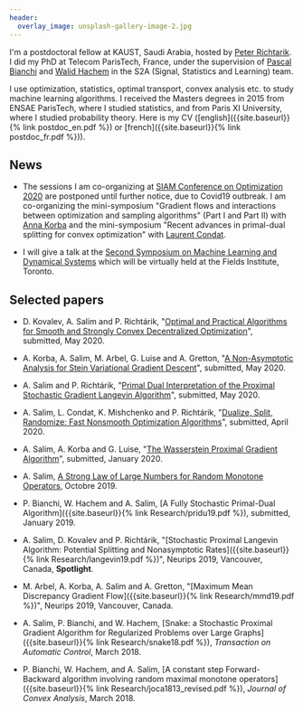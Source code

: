```yaml
---
header:
  overlay_image: unsplash-gallery-image-2.jpg
---
```



I'm a postdoctoral fellow at KAUST, Saudi Arabia, hosted by [Peter Richtarik](https://richtarik.org/). I did my PhD at Telecom ParisTech, France, under the supervision of [Pascal Bianchi](https://bianchi.wp.imt.fr/) and [Walid Hachem](http://www-syscom.univ-mlv.fr/~whachem/) in the S2A (Signal, Statistics and Learning) team. 

I use optimization, statistics, optimal transport, convex analysis etc. to study machine learning algorithms. I received the Masters degrees in 2015 from ENSAE ParisTech, where I studied statistics, and from Paris XI University, where I studied probability theory. Here is my CV ([english]({{site.baseurl}}{% link postdoc_en.pdf %}) or [french]({{site.baseurl}}{% link postdoc_fr.pdf %})).

## News

- The sessions I am co-organizing at [SIAM Conference on Optimization 2020](https://www.siam.org/conferences/cm/conference/op20) are postponed until further notice, due to Covid19 outbreak. 
I am co-organizing the mini-symposium "Gradient flows and interactions between optimization and sampling algorithms" (Part I and Part II) with [Anna Korba](https://akorba.github.io/) and the mini-symposium "Recent advances in primal-dual splitting for convex optimization" with [Laurent Condat](https://lcondat.github.io/).

- I will give a talk at the [Second Symposium on Machine Learning and Dynamical Systems](https://sites.google.com/site/boumedienehamzi/second-symposium-on-machine-learning-and-dynamical-systems) which will be virtually held at the Fields Institute, Toronto. 


## Selected papers

- D. Kovalev, A. Salim and P. Richtárik, "[Optimal and Practical Algorithms for Smooth and Strongly Convex Decentralized Optimization](https://arxiv.org/abs/2006.09270)", submitted, May 2020.

- A. Korba, A. Salim, M. Arbel, G. Luise and A. Gretton, "[A Non-Asymptotic Analysis for Stein Variational Gradient Descent](https://arxiv.org/abs/2006.09797)", submitted, May 2020. 

- A. Salim and P. Richtárik, "[Primal Dual Interpretation of the Proximal Stochastic Gradient Langevin Algorithm](https://arxiv.org/abs/2006.09270)", submitted, May 2020. 

- A. Salim, L. Condat, K. Mishchenko and P. Richtárik, "[Dualize, Split, Randomize: Fast Nonsmooth Optimization Algorithms](https://arxiv.org/abs/2004.02635)", submitted, April 2020. 

- A. Salim, A. Korba and G. Luise, "[The Wasserstein Proximal Gradient Algorithm](https://arxiv.org/abs/2002.03035)", submitted, January 2020. 

- A. Salim, [A Strong Law of Large Numbers for Random Monotone Operators](https://arxiv.org/abs/1910.04405), Octobre 2019. 

- P. Bianchi, W. Hachem and A. Salim, [A Fully Stochastic Primal-Dual Algorithm]({{site.baseurl}}{% link Research/pridu19.pdf %}), submitted, January 2019. 

- A. Salim, D. Kovalev and P. Richtárik, "[Stochastic Proximal Langevin Algorithm: Potential Splitting and Nonasymptotic Rates]({{site.baseurl}}{% link Research/langevin19.pdf %})", Neurips 2019, Vancouver, Canada, **Spotlight**.

- M. Arbel, A. Korba, A. Salim and A. Gretton, "[Maximum Mean Discrepancy Gradient Flow]({{site.baseurl}}{% link Research/mmd19.pdf %})", Neurips 2019, Vancouver, Canada.

- A. Salim, P. Bianchi, and W. Hachem, [Snake: a Stochastic Proximal Gradient Algorithm for Regularized Problems over Large Graphs]({{site.baseurl}}{% link Research/snake18.pdf %}), _Transaction on Automatic Control_, March 2018.

- P. Bianchi, W. Hachem, and A. Salim, [A constant step Forward-Backward algorithm involving random maximal monotone operators]({{site.baseurl}}{% link Research/joca1813_revised.pdf %}), _Journal of Convex Analysis_, March 2018.
